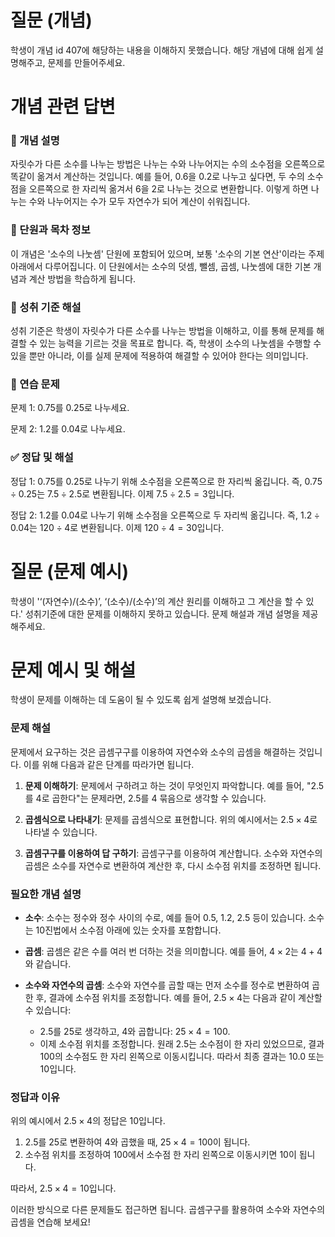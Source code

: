 # 질문 (개념)

학생이 개념 id 407에 해당하는 내용을 이해하지 못했습니다. 해당 개념에 대해 쉽게 설명해주고, 문제를 만들어주세요.

# 개념 관련 답변

### 🧠 개념 설명
자릿수가 다른 소수를 나누는 방법은 나누는 수와 나누어지는 수의 소수점을 오른쪽으로 똑같이 옮겨서 계산하는 것입니다. 예를 들어, 0.6을 0.2로 나누고 싶다면, 두 수의 소수점을 오른쪽으로 한 자리씩 옮겨서 6을 2로 나누는 것으로 변환합니다. 이렇게 하면 나누는 수와 나누어지는 수가 모두 자연수가 되어 계산이 쉬워집니다.

### 📘 단원과 목차 정보
이 개념은 '소수의 나눗셈' 단원에 포함되어 있으며, 보통 '소수의 기본 연산'이라는 주제 아래에서 다루어집니다. 이 단원에서는 소수의 덧셈, 뺄셈, 곱셈, 나눗셈에 대한 기본 개념과 계산 방법을 학습하게 됩니다.

### 🎯 성취 기준 해설
성취 기준은 학생이 자릿수가 다른 소수를 나누는 방법을 이해하고, 이를 통해 문제를 해결할 수 있는 능력을 기르는 것을 목표로 합니다. 즉, 학생이 소수의 나눗셈을 수행할 수 있을 뿐만 아니라, 이를 실제 문제에 적용하여 해결할 수 있어야 한다는 의미입니다.

### 🧩 연습 문제
문제 1: 0.75를 0.25로 나누세요.

문제 2: 1.2를 0.04로 나누세요.

### ✅ 정답 및 해설
정답 1: 
0.75를 0.25로 나누기 위해 소수점을 오른쪽으로 한 자리씩 옮깁니다. 
즉, $0.75 \div 0.25$는 $7.5 \div 2.5$로 변환됩니다. 
이제 $7.5 \div 2.5 = 3$입니다.

정답 2: 
1.2를 0.04로 나누기 위해 소수점을 오른쪽으로 두 자리씩 옮깁니다. 
즉, $1.2 \div 0.04$는 $120 \div 4$로 변환됩니다. 
이제 $120 \div 4 = 30$입니다.

# 질문 (문제 예시)

학생이 '‘(자연수)/(소수)’, ‘(소수)/(소수)’의 계산 원리를 이해하고 그 계산을 할 수 있다.' 성취기준에 대한 문제를 이해하지 못하고 있습니다. 문제 해설과 개념 설명을 제공해주세요.

# 문제 예시 및 해설

학생이 문제를 이해하는 데 도움이 될 수 있도록 쉽게 설명해 보겠습니다.

### 문제 해설

문제에서 요구하는 것은 곱셈구구를 이용하여 자연수와 소수의 곱셈을 해결하는 것입니다. 이를 위해 다음과 같은 단계를 따라가면 됩니다.

1. **문제 이해하기**: 문제에서 구하려고 하는 것이 무엇인지 파악합니다. 예를 들어, "2.5를 4로 곱한다"는 문제라면, 2.5를 4 묶음으로 생각할 수 있습니다.

2. **곱셈식으로 나타내기**: 문제를 곱셈식으로 표현합니다. 위의 예시에서는 $2.5 \times 4$로 나타낼 수 있습니다.

3. **곱셈구구를 이용하여 답 구하기**: 곱셈구구를 이용하여 계산합니다. 소수와 자연수의 곱셈은 소수를 자연수로 변환하여 계산한 후, 다시 소수점 위치를 조정하면 됩니다.

### 필요한 개념 설명

- **소수**: 소수는 정수와 정수 사이의 수로, 예를 들어 0.5, 1.2, 2.5 등이 있습니다. 소수는 10진법에서 소수점 아래에 있는 숫자를 포함합니다.

- **곱셈**: 곱셈은 같은 수를 여러 번 더하는 것을 의미합니다. 예를 들어, $4 \times 2$는 $4 + 4$와 같습니다.

- **소수와 자연수의 곱셈**: 소수와 자연수를 곱할 때는 먼저 소수를 정수로 변환하여 곱한 후, 결과에 소수점 위치를 조정합니다. 예를 들어, $2.5 \times 4$는 다음과 같이 계산할 수 있습니다:
  - $2.5$를 $25$로 생각하고, $4$와 곱합니다: $25 \times 4 = 100$.
  - 이제 소수점 위치를 조정합니다. 원래 $2.5$는 소수점이 한 자리 있었으므로, 결과 $100$의 소수점도 한 자리 왼쪽으로 이동시킵니다. 따라서 최종 결과는 $10.0$ 또는 $10$입니다.

### 정답과 이유

위의 예시에서 $2.5 \times 4$의 정답은 $10$입니다. 

1. $2.5$를 $25$로 변환하여 $4$와 곱했을 때, $25 \times 4 = 100$이 됩니다.
2. 소수점 위치를 조정하여 $100$에서 소수점 한 자리 왼쪽으로 이동시키면 $10$이 됩니다.

따라서, $2.5 \times 4 = 10$입니다.

이러한 방식으로 다른 문제들도 접근하면 됩니다. 곱셈구구를 활용하여 소수와 자연수의 곱셈을 연습해 보세요!
